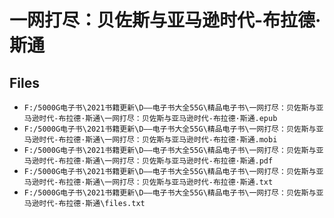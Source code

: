 # 一网打尽：贝佐斯与亚马逊时代-布拉德·斯通

## Files

- `F:/5000G电子书\2021书籍更新\D——电子书大全55G\精品电子书\一网打尽：贝佐斯与亚马逊时代-布拉德·斯通\一网打尽：贝佐斯与亚马逊时代-布拉德·斯通.epub`
- `F:/5000G电子书\2021书籍更新\D——电子书大全55G\精品电子书\一网打尽：贝佐斯与亚马逊时代-布拉德·斯通\一网打尽：贝佐斯与亚马逊时代-布拉德·斯通.mobi`
- `F:/5000G电子书\2021书籍更新\D——电子书大全55G\精品电子书\一网打尽：贝佐斯与亚马逊时代-布拉德·斯通\一网打尽：贝佐斯与亚马逊时代-布拉德·斯通.pdf`
- `F:/5000G电子书\2021书籍更新\D——电子书大全55G\精品电子书\一网打尽：贝佐斯与亚马逊时代-布拉德·斯通\一网打尽：贝佐斯与亚马逊时代-布拉德·斯通.txt`
- `F:/5000G电子书\2021书籍更新\D——电子书大全55G\精品电子书\一网打尽：贝佐斯与亚马逊时代-布拉德·斯通\files.txt`
